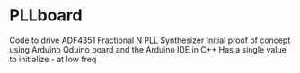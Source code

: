 # PLLboard
Code to drive ADF4351 Fractional N PLL Synthesizer
Initial proof of concept using Arduino Qduino board and the Arduino IDE in C++ 
Has a single value to initialize - at low freq


